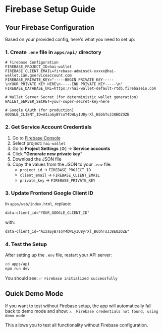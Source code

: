 # Firebase Setup Guide

## Your Firebase Configuration

Based on your provided config, here's what you need to set up:

### 1. Create `.env` file in `apps/api/` directory

```env
# Firebase Configuration
FIREBASE_PROJECT_ID=hai-wallet
FIREBASE_CLIENT_EMAIL=firebase-adminsdk-xxxxx@hai-wallet.iam.gserviceaccount.com
FIREBASE_PRIVATE_KEY="-----BEGIN PRIVATE KEY-----\nYOUR_PRIVATE_KEY_HERE\n-----END PRIVATE KEY-----\n"
FIREBASE_DATABASE_URL=https://hai-wallet-default-rtdb.firebaseio.com

# Wallet Server Secret (for deterministic wallet generation)
WALLET_SERVER_SECRET=your-super-secret-key-here

# Google OAuth (for production)
GOOGLE_CLIENT_ID=AIzaSyB7soY4bWLyIU8yrXl_B6bhTsJ38EOZOZE
```

### 2. Get Service Account Credentials

1. Go to [Firebase Console](https://console.firebase.google.com/)
2. Select project: `hai-wallet`
3. Go to **Project Settings** (⚙️) → **Service accounts**
4. Click **"Generate new private key"**
5. Download the JSON file
6. Copy the values from the JSON to your `.env` file:
   - `project_id` → `FIREBASE_PROJECT_ID`
   - `client_email` → `FIREBASE_CLIENT_EMAIL`
   - `private_key` → `FIREBASE_PRIVATE_KEY`

### 3. Update Frontend Google Client ID

In `apps/web/index.html`, replace:
```html
data-client_id="YOUR_GOOGLE_CLIENT_ID"
```
with:
```html
data-client_id="AIzaSyB7soY4bWLyIU8yrXl_B6bhTsJ38EOZOZE"
```

### 4. Test the Setup

After setting up the `.env` file, restart your API server:

```bash
cd apps/api
npm run dev
```

You should see: `✅ Firebase initialized successfully`

## Quick Demo Mode

If you want to test without Firebase setup, the app will automatically fall back to demo mode and show:
`⚠️  Firebase credentials not found, using demo mode`

This allows you to test all functionality without Firebase configuration. 